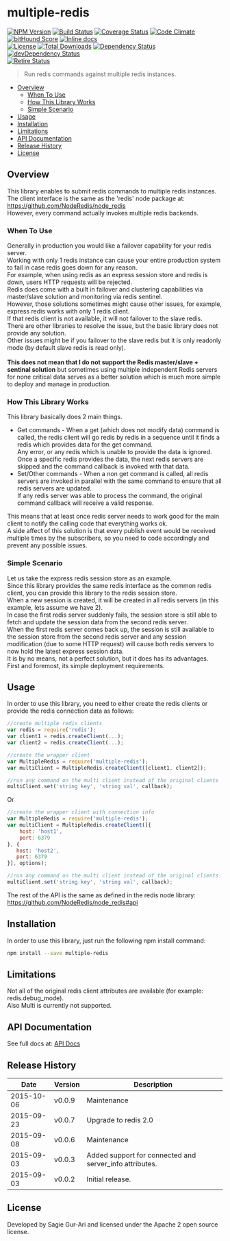 # multiple-redis

[![NPM Version](http://img.shields.io/npm/v/multiple-redis.svg?style=flat)](https://www.npmjs.org/package/multiple-redis) [![Build Status](https://travis-ci.org/sagiegurari/multiple-redis.svg)](http://travis-ci.org/sagiegurari/multiple-redis) [![Coverage Status](https://coveralls.io/repos/sagiegurari/multiple-redis/badge.svg)](https://coveralls.io/r/sagiegurari/multiple-redis) [![Code Climate](https://codeclimate.com/github/sagiegurari/multiple-redis/badges/gpa.svg)](https://codeclimate.com/github/sagiegurari/multiple-redis) [![bitHound Score](https://www.bithound.io/sagiegurari/multiple-redis/badges/score.svg)](https://www.bithound.io/sagiegurari/multiple-redis) [![Inline docs](http://inch-ci.org/github/sagiegurari/multiple-redis.svg?branch=master)](http://inch-ci.org/github/sagiegurari/multiple-redis)<br>
[![License](https://img.shields.io/npm/l/multiple-redis.svg?style=flat)](https://github.com/sagiegurari/multiple-redis/blob/master/LICENSE) [![Total Downloads](https://img.shields.io/npm/dt/multiple-redis.svg?style=flat)](https://www.npmjs.org/package/multiple-redis) [![Dependency Status](https://david-dm.org/sagiegurari/multiple-redis.svg)](https://david-dm.org/sagiegurari/multiple-redis) [![devDependency Status](https://david-dm.org/sagiegurari/multiple-redis/dev-status.svg)](https://david-dm.org/sagiegurari/multiple-redis#info=devDependencies)<br>
[![Retire Status](http://retire.insecurity.today/api/image?uri=https://raw.githubusercontent.com/sagiegurari/multiple-redis/master/package.json)](http://retire.insecurity.today/api/image?uri=https://raw.githubusercontent.com/sagiegurari/multiple-redis/master/package.json)

> Run redis commands against multiple redis instances.

* [Overview](#overview)
  * [When To Use](#whentouse)
  * [How This Library Works](#howlibworks)
  * [Simple Scenario](#scenario)
* [Usage](#usage)
* [Installation](#installation)
* [Limitations](#limitations)
* [API Documentation](docs/api.md)
* [Release History](#history)
* [License](#license)

<a name="overview"></a>
## Overview
This library enables to submit redis commands to multiple redis instances.<br>
The client interface is the same as the 'redis' node package at: https://github.com/NodeRedis/node_redis<br>
However, every command actually invokes multiple redis backends.

<a name="whentouse"></a>
### When To Use
Generally in production you would like a failover capability for your redis server.<br>
Working with only 1 redis instance can cause your entire production system to fail in case redis goes down for any reason.<br>
For example, when using redis as an express session store and redis is down, users HTTP requests will be rejected.<br>
Redis does come with a built in failover and clustering capabilities via master/slave solution and monitoring via redis sentinel.<br>
However, those solutions sometimes might cause other issues, for example, express redis works with only 1 redis client.<br>
If that redis client is not available, it will not failover to the slave redis.<br>
There are other libraries to resolve the issue, but the basic library does not provide any solution.<br>
Other issues might be if you failover to the slave redis but it is only readonly mode (by default slave redis is read only).<br>
<br>
**This does not mean that I do not support the Redis master/slave + sentinal solution** but sometimes using multiple
independent Redis servers for none critical data serves as a better solution which is much more simple to deploy and manage in production. 

<a name="howlibworks"></a>
### How This Library Works
This library basically does 2 main things.
* Get commands - When a get (which does not modify data) command is called, the redis client will go redis by redis in a sequence until
it finds a redis which provides data for the get command.<br>
Any error, or any redis which is unable to provide the data is ignored.<br>
Once a specific redis provides the data, the next redis servers are skipped and the command callback is invoked with that data.
* Set/Other commands - When a non get command is called, all redis servers are invoked in parallel with the same command to 
ensure that all redis servers are updated.<br>
If any redis server was able to process the command, the original command callback will receive a valid response.<br>

This means that at least once redis server needs to work good for the main client to notify the calling code that everything works ok.
<br>
A side affect of this solution is that every publish event would be received multiple times by the subscribers, 
so you need to code accordingly and prevent any possible issues.

<a name="scenario"></a>
### Simple Scenario
Let us take the express redis session store as an example.<br>
Since this library provides the same redis interface as the common redis client, you can provide this library to the 
redis session store.<br>
When a new session is created, it will be created in all redis servers (in this example, lets assume we have 2).<br>
In case the first redis server suddenly fails, the session store is still able to fetch and update the session data from the
second redis server.<br>
When the first redis server comes back up, the session is still available to the session store from the second redis server and
any session modification (due to some HTTP request) will cause both redis servers to now hold the latest express session data.
<br>
It is by no means, not a perfect solution, but it does has its advantages.<br>
First and foremost, its simple deployment requirements.

<a name="usage"></a>
## Usage
In order to use this library, you need to either create the redis clients or provide the redis connection data as follows:

```js
//create multiple redis clients
var redis = require('redis');
var client1 = redis.createClient(...);
var client2 = redis.createClient(...);

//create the wrapper client
var MultipleRedis = require('multiple-redis');
var multiClient = MultipleRedis.createClient([client1, client2]);

//run any command on the multi client instead of the original clients
multiClient.set('string key', 'string val', callback);
```

Or

```js
//create the wrapper client with connection info
var MultipleRedis = require('multiple-redis');
var multiClient = MultipleRedis.createClient([{
    host: 'host1',
    port: 6379
}, {
   host: 'host2',
   port: 6379
}], options);

//run any command on the multi client instead of the original clients
multiClient.set('string key', 'string val', callback);
```
The rest of the API is the same as defined in the redis node library: https://github.com/NodeRedis/node_redis#api
<br>
<a name="installation"></a>
## Installation
In order to use this library, just run the following npm install command:

```sh
npm install --save multiple-redis
```

<a name="limitations"></a>
## Limitations
Not all of the original redis client attributes are available (for example: redis.debug_mode).<br>
Also Multi is currently not supported.

## API Documentation
See full docs at: [API Docs](docs/api.md)

<a name="history"></a>
## Release History

| Date        | Version | Description |
| ----------- | ------- | ----------- |
| 2015-10-06  | v0.0.9  | Maintenance |
| 2015-09-23  | v0.0.7  | Upgrade to redis 2.0 |
| 2015-09-08  | v0.0.6  | Maintenance |
| 2015-09-03  | v0.0.3  | Added support for connected and server_info attributes. |
| 2015-09-03  | v0.0.2  | Initial release. |

<a name="license"></a>
## License
Developed by Sagie Gur-Ari and licensed under the Apache 2 open source license.
